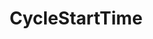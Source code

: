 ---
title: CycleStartTime
description: Time at which the cycle execution started.
locations: ["MultiCycleResults"]
weight: 2
---